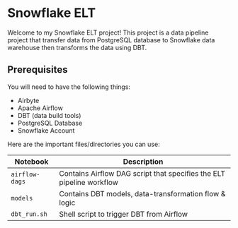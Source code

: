 # Snowflake ELT

Welcome to my Snowflake ELT project!
This project is a data pipeline project that transfer data from PostgreSQL database to Snowflake data warehouse then transforms the data using DBT. 

## Prerequisites
You will need to have the following things:

- Airbyte
- Apache Airflow
- DBT (data build tools)
- PostgreSQL Database
- Snowflake Account

Here are the important files/directories you can use:

Notebook | Description 
------------- | -------------
`airflow-dags` | Contains Airflow DAG script that specifies the ELT pipeline workflow  
`models` | Contains DBT models, data-transformation flow & logic
`dbt_run.sh` | Shell script to trigger DBT from Airflow


